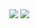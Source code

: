 
<picture>
  <source media="(prefers-color-scheme: dark)" srcset="https://github-readme-stats.vercel.app/api?username=nareshkarthigeyan&show_icons=true&theme=onedark&include_all_commits=true&count_private=true&role=OWNER,ORGANIZATION_MEMBER,COLLABORATOR">
  <img src="https://github-readme-stats.vercel.app/api?username=nareshkarthigeyan&show_icons=true&include_all_commits=true&count_private=true&role=OWNER,ORGANIZATION_MEMBER,COLLABORATOR">
</picture>

<picture>
  <source media="(prefers-color-scheme: dark)" srcset="https://github-readme-stats.vercel.app/api/top-langs/?username=nareshkarthigeyan&layout=compact&theme=onedark&role=OWNER,ORGANIZATION_MEMBER&langs_count=10">
  <img src="https://github-readme-stats.vercel.app/api/top-langs/?username=nareshkarthigeyan&layout=compact&role=OWNER,ORGANIZATION_MEMBER&langs_count=10">
</picture>
